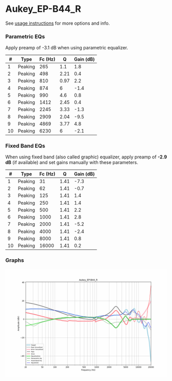 # Aukey_EP-B44_R
See [usage instructions](https://github.com/jaakkopasanen/AutoEq#usage) for more options and info.

### Parametric EQs
Apply preamp of -3.1 dB when using parametric equalizer.

|   # | Type    |   Fc (Hz) |    Q |   Gain (dB) |
|-----|---------|-----------|------|-------------|
|   1 | Peaking |       265 | 1.1  |         1.8 |
|   2 | Peaking |       498 | 2.21 |         0.4 |
|   3 | Peaking |       810 | 0.97 |         2.2 |
|   4 | Peaking |       874 | 6    |        -1.4 |
|   5 | Peaking |       990 | 4.6  |         0.8 |
|   6 | Peaking |      1412 | 2.45 |         0.4 |
|   7 | Peaking |      2245 | 3.33 |        -1.3 |
|   8 | Peaking |      2909 | 2.04 |        -9.5 |
|   9 | Peaking |      4869 | 3.77 |         4.8 |
|  10 | Peaking |      6230 | 6    |        -2.1 |

### Fixed Band EQs
When using fixed band (also called graphic) equalizer, apply preamp of **-2.9 dB** (if available) and set gains manually with these parameters.

|   # | Type    |   Fc (Hz) |    Q |   Gain (dB) |
|-----|---------|-----------|------|-------------|
|   1 | Peaking |        31 | 1.41 |        -7.3 |
|   2 | Peaking |        62 | 1.41 |        -0.7 |
|   3 | Peaking |       125 | 1.41 |         1.4 |
|   4 | Peaking |       250 | 1.41 |         1.4 |
|   5 | Peaking |       500 | 1.41 |         2.2 |
|   6 | Peaking |      1000 | 1.41 |         2.8 |
|   7 | Peaking |      2000 | 1.41 |        -5.2 |
|   8 | Peaking |      4000 | 1.41 |        -2.4 |
|   9 | Peaking |      8000 | 1.41 |         0.8 |
|  10 | Peaking |     16000 | 1.41 |         0.2 |

### Graphs
![](./Aukey_EP-B44_R.png)
